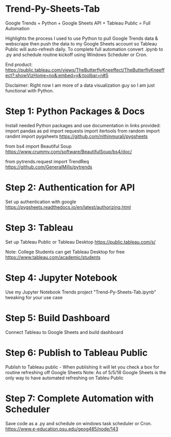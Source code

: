 # Trend-Py-Sheets-Tab
Google Trends + Python + Google Sheets API + Tableau Public = Full Automation

Highlights the process I used to use Python to pull Google Trends data & webscrape 
then push the data to my Google Sheets account so Tableau Public will auto-refresh daily. 
To complete full automation convert .ipynb to .py and schedule routine kickoff using Windows Scheduler or Cron.

End product: https://public.tableau.com/views/TheButterflyKneeffect/TheButterflyKneeffect?:showVizHome=no&:embed=y&:toolbar=n#5

Disclaimer: Right now I am more of a data visualization guy so I am just functional with Python. 

# Step 1: Python Packages & Docs
Install needed Python packages and use documentation in links provided:
import pandas as pd
import requests
import itertools
from random import randint
import pygsheets
https://github.com/nithinmurali/pygsheets

from bs4 import Beautiful Soup
https://www.crummy.com/software/BeautifulSoup/bs4/doc/

from pytrends.request import TrendReq
https://github.com/GeneralMills/pytrends

# Step 2: Authentication for API
Set up authentication with google
https://pygsheets.readthedocs.io/en/latest/authorizing.html

# Step 3: Tableau
Set up Tableau Public or Tableau Desktop
https://public.tableau.com/s/

Note: College Students can get Tableau Desktop for free
https://www.tableau.com/academic/students

# Step 4: Jupyter Notebook
Use my Jupyter Notebook Trends project "Trend-Py-Sheets-Tab.ipynb" tweaking for your use case

# Step 5: Build Dashboard
Connect Tableau to Google Sheets and build dashboard

# Step 6: Publish to Tableau Public
Publish to Tableau public - When publishing it will let you check a box for routine refreshing off Google Sheets
Note: As of 5/5/18 Google Sheets is the only way to have automated refreshing on Tableu Public

# Step 7: Complete Automation with Scheduler
Save code as a .py and schedule on windows task scheduler or Cron.
https://www.e-education.psu.edu/geog485/node/143
